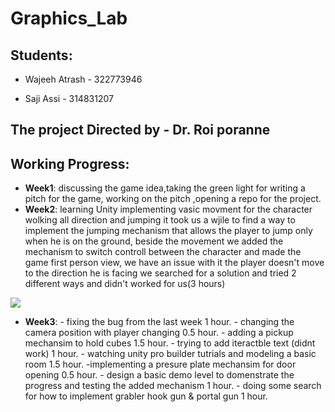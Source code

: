 # Graphics_Lab
## Students:

 - Wajeeh Atrash - 322773946
 
 - Saji Assi - 314831207
## The project Directed by - **Dr. Roi poranne**
## Working Progress:
- **Week1**: discussing the game idea,taking the green light for writing a pitch for the game, working on the pitch ,opening a repo for the project.
- **Week2**: learning Unity implementing vasic movment for the character wolking all direction and jumping it took us a wjile to find a way to implement the jumping mechanism that allows the player to jump only when he is on the ground, beside the movement we added the mechanism to switch controll between the character and made the game first person view, we have an issue with it the player doesn't move to the direction he is facing we searched for a solution and tried 2 different ways and didn't worked for us(3 hours)

![](week2.gif)

- **Week3**:
		- fixing the bug from the last week 1 hour.
		- changing the camera position with player changing 0.5 hour.
		- adding a pickup mechansim to hold cubes 1.5 hour.
		- trying to add iteractble text (didnt work) 1 hour.
		- watching unity pro builder tutrials and modeling a basic room 1.5 hour.
		-implementing a presure plate mechansim for door opening 0.5 hour.
		- design a basic demo level to domenstrate the progress and testing the added mechanism 1 hour.
		- doing some search for how to implement grabler hook gun & portal gun 1 hour.


